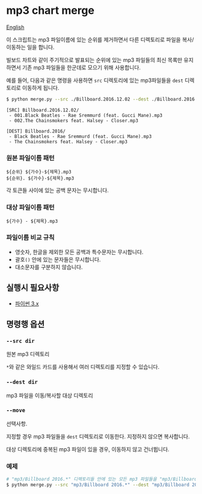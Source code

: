 # mp3 chart merge

[English](README.md)

이 스크립트는 mp3 파일이름에 있는 순위를 제거하면서 다른 디렉토리로 파일을 복사/이동하는 일을 합니다.

빌보드 차트와 같이 주기적으로 발표되는 순위에 있는 mp3 파일들의 최신 목록만 유지하면서 기존 mp3 파일들을 한군데로 모으기 위해 사용합니다.

예를 들어, 다음과 같은 명령을 사용하면 `src` 디렉토리에 있는 mp3파일들을 `dest` 디렉토리로 이동하게 됩니다.

```bash
$ python merge.py --src ./Billboard.2016.12.02 --dest ./Billboard.2016 --move
```

```
[SRC] Billboard.2016.12.02/
 - 001.Black Beatles - Rae Sremmurd (feat. Gucci Mane).mp3
 - 002.The Chainsmokers feat. Halsey - Closer.mp3

[DEST] Billboard.2016/
 - Black Beatles - Rae Sremmurd (feat. Gucci Mane).mp3
 - The Chainsmokers feat. Halsey - Closer.mp3
```

### 원본 파일이름 패턴

```
${순위} ${가수}-${제목}.mp3
${순위}. ${가수}-${제목}.mp3
```

각 토큰들 사이에 있는 공백 문자는 무시합니다.

### 대상 파일이름 패턴

```
${가수} - ${제목}.mp3
```

### 파일이름 비교 규칙

* 영숫자, 한글을 제외한 모든 공백과 특수문자는 무시합니다.
* 괄호`()` 안에 있는 문자들은 무시합니다.
* 대소문자를 구분하지 않습니다.

## 실행시 필요사항

* [파이썬 3.x](https://www.python.org/downloads/)

## 명령행 옵션

### `--src dir`

원본 mp3 디렉토리

`*`와 같은 와일드 카드를 사용해서 여러 디렉토리를 지정할 수 있습니다.

### `--dest dir`

mp3 파일을 이동/복사할 대상 디렉토리

### `--move`

선택사항.

지정할 경우 mp3 파일들을 `dest` 디렉토리로 이동한다. 지정하지 않으면 복사합니다.

대상 디렉토리에 중복된 mp3 파일이 있을 경우, 이동하지 않고 건너뜁니다.

### 예제

```bash
# "mp3/Billboard 2016.*" 디렉토리들 안에 있는 모든 mp3 파일들을 "mp3/Billboard 2016" 디렉토리로 이동
$ python merge.py --src "mp3/Billboard 2016.*" --dest "mp3/Billboard 2016" --move
```
